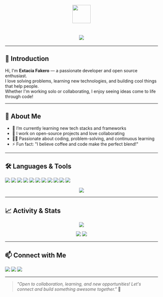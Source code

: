 <p align="center">
  <img src="https://media.giphy.com/media/hvRJCLFzcasrR4ia7z/giphy.gif" width="60" height="60"/>
</p>

<h1 align="center">
  <a href="https://github.com/Extacia21" target="_blank">
    <img src="https://readme-typing-svg.herokuapp.com?font=Fira+Code&size=36&pause=1000&color=F700FF&center=true&width=435&lines=Hi%2C+I'm+Extacia+Fakero!;Welcome+to+my+GitHub+profile!;Open+Source+%F0%9F%92%BB+Enthusiast;Let's+Build+Something+Awesome!"/>
  </a>
</h1>

---

## 👋 Introduction

Hi, I'm **Extacia Fakero** — a passionate developer and open source enthusiast.  
I love solving problems, learning new technologies, and building cool things that help people.  
Whether I'm working solo or collaborating, I enjoy seeing ideas come to life through code!

---

## 🚀 About Me

- 🌱 I’m currently learning new tech stacks and frameworks
- 💼 I work on open-source projects and love collaborating
- 🧑‍💻 Passionate about coding, problem-solving, and continuous learning
- ⚡ Fun fact: "I believe coffee and code make the perfect blend!"

---

## 🛠️ Languages & Tools

<p align="left">
  <img src="https://img.shields.io/badge/Python-3776AB?style=for-the-badge&logo=python&logoColor=white"/>
  <img src="https://img.shields.io/badge/Java-007396?style=for-the-badge&logo=java&logoColor=white"/>
  <img src="https://img.shields.io/badge/Dart-0175C2?style=for-the-badge&logo=dart&logoColor=white"/>
  <img src="https://img.shields.io/badge/C-00599C?style=for-the-badge&logo=c&logoColor=white"/>
  <img src="https://img.shields.io/badge/Go-00ADD8?style=for-the-badge&logo=go&logoColor=white"/>
  <img src="https://img.shields.io/badge/JavaScript-F7DF1E?style=for-the-badge&logo=javascript&logoColor=black"/>
  <img src="https://img.shields.io/badge/TypeScript-3178C6?style=for-the-badge&logo=typescript&logoColor=white"/>
  <img src="https://img.shields.io/badge/React-61DAFB?style=for-the-badge&logo=react&logoColor=black"/>
  <img src="https://img.shields.io/badge/Node.js-339933?style=for-the-badge&logo=nodedotjs&logoColor=white"/>
  <img src="https://img.shields.io/badge/Git-F05032?style=for-the-badge&logo=git&logoColor=white"/>
  <img src="https://img.shields.io/badge/Linux-FCC624?style=for-the-badge&logo=linux&logoColor=black"/>
</p>

<p align="center">
  <img src="https://github-readme-stats.vercel.app/api/top-langs/?username=Extacia21&layout=compact&theme=tokyonight&langs_count=8"/>
</p>

---

## 📈 Activity & Stats

<p align="center">
  <img src="https://github-readme-activity-graph.cyclic.app/graph?username=Extacia21&theme=react-dark&area=true&hide_border=true"/>
</p>

<p align="center">
  <img src="https://github-readme-stats.vercel.app/api?username=Extacia21&show_icons=true&theme=radical&hide_border=true" />
  <img src="https://github-readme-streak-stats.herokuapp.com/?user=Extacia21&theme=radical&hide_border=true" />
</p>

---

## 📫 Connect with Me

<p align="left">
  <a href="mailto:extaciafakero@gmail.com"><img src="https://img.shields.io/badge/-Email-D14836?style=flat-square&logo=gmail&logoColor=white"/></a>
  <a href="https://linkedin.com/in/extacia-fakero-268675223"><img src="https://img.shields.io/badge/-LinkedIn-0077B5?style=flat-square&logo=linkedin&logoColor=white"/></a>
  <a href="https://www.facebook.com/profile.php?id=61571060746147"><img src="https://img.shields.io/badge/-Facebook-1DA1F2?style=flat-square&logo=facebook&logoColor=white"/></a>
</p>

---

> _"Open to collaboration, learning, and new opportunities! Let's connect and build something awesome together."_ 🚀
